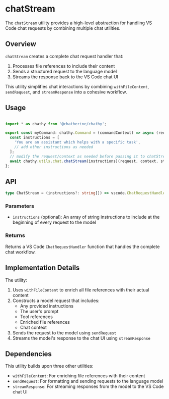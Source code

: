 # chatStream

The `chatStream` utility provides a high-level abstraction for handling VS Code chat requests by combining multiple chat utilities.

## Overview

`chatStream` creates a complete chat request handler that:
1. Processes file references to include their content
2. Sends a structured request to the language model
3. Streams the response back to the VS Code chat UI

This utility simplifies chat interactions by combining `withFileContent`, `sendRequest`, and `streamResponse` into a cohesive workflow.

## Usage

```typescript

```

```typescript
import * as chathy from '@chatherine/chathy';

export const myCommand: chathy.Command = (commandContext) => async (request, context, stream, token) => {
  const instructions = [
    'You are an assistant which helps with a specific task',
    // add other instructions as needed
  ];
  // modify the request/context as needed before passing it to chatStream
  await chathy.utils.chat.chatStream(instructions)(request, context, stream, token);
};

```

## API

```typescript
type ChatStream = (instructions?: string[]) => vscode.ChatRequestHandler;
```

### Parameters

- `instructions` (optional): An array of string instructions to include at the beginning of every request to the model

### Returns

Returns a VS Code `ChatRequestHandler` function that handles the complete chat workflow.

## Implementation Details

The utility:
1. Uses `withFileContent` to enrich all file references with their actual content
2. Constructs a model request that includes:
   - Any provided instructions
   - The user's prompt
   - Tool references
   - Enriched file references
   - Chat context
3. Sends the request to the model using `sendRequest`
4. Streams the model's response to the chat UI using `streamResponse`

## Dependencies

This utility builds upon three other utilities:
- `withFileContent`: For enriching file references with their content
- `sendRequest`: For formatting and sending requests to the language model
- `streamResponse`: For streaming responses from the model to the VS Code chat UI
